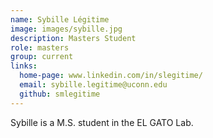 ```yaml
---
name: Sybille Légitime
image: images/sybille.jpg
description: Masters Student
role: masters
group: current
links:
  home-page: www.linkedin.com/in/slegitime/
  email: sybille.legitime@uconn.edu
  github: smlegitime
---
```


Sybille is a M.S. student in the EL GATO Lab.
